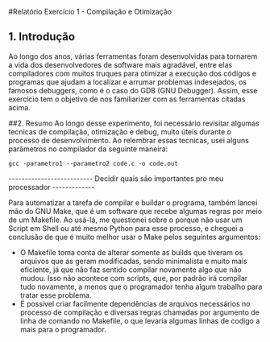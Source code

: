 #Relatório Exercício 1 - Compilação e Otimização

## 1. Introdução
Ao longo dos anos, várias ferramentas foram desenvolvidas para tornarem a vida dos desenvolvedores de software mais agradável, entre elas compiladores com muitos truques para otimizar a execução dos códigos e programas que ajudam a localizar e arrumar problemas indesejados, os famosos debuggers, como é o caso do GDB (GNU Debugger). Assim, esse exercício tem o objetivo de nos familiarizer com as ferramentas citadas acima.

##2. Resumo
Ao longo desse experimento, foi necessário revisitar algumas tecnicas de compilação, otimização e debug, muito úteis durante o processo de desenvolvimento. Ao relembrar essas tecnicas, usei alguns parâmetros no compilador da seguinte maneira:
```
gcc -parametro1 --parametro2 code.c -o code.out
```
-------------------------- Decidir quais são importantes pro meu processador -------------

Para automatizar a tarefa de compilar e buildar o programa, também lancei mão do GNU Make, que é um software que recebe algumas regras por meio de um Makefile. Ao usá-lá, me questionei sobre o porque não usar um Script em Shell ou até mesmo Python para esse processo, e cheguei a conclusão de que é muito melhor usar o Make pelos seguintes argumentos:
 
* O Makefile toma conta de alterar somente as builds que tiveram os arquivos que as geram modificadas, sendo minimalista e muito mais eficiente, já que não faz sentido compilar novamente algo que não mudou. Isso não acontece com scripts, que, por padrão irá compilar tudo novamente, a menos que o programador tenha algum trabalho para tratar esse problema.
* É possível criar facilmente dependências de arquivos necessários no processo de compilação e diversas regras chamadas por argumento de linha de comando no Makefile, o que levaria algumas linhas de codigo a mais para o programador.